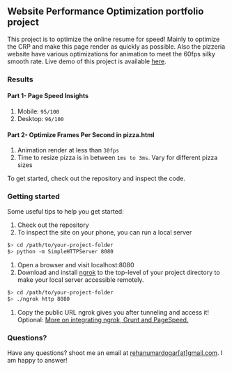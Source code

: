 ## Website Performance Optimization portfolio project

This project is to optimize the online resume for speed! Mainly to optimize the CRP and make this page render as quickly as possible. Also the pizzeria website have various optimizations for animation to meet the 60fps silky smooth rate. Live demo of this project is available [here](https://rehanumar.github.io/p4-website-optimization/dist/index.html).

### Results

#### Part 1- Page Speed Insights

1. Mobile: `95/100`
2. Desktop: `96/100`

#### Part 2- Optimize Frames Per Second in pizza.html

1. Animation render at less than `30fps`
2. Time to resize pizza is in between `1ms to 3ms`. Vary for different pizza sizes

To get started, check out the repository and inspect the code.

### Getting started

Some useful tips to help you get started:

1. Check out the repository
1. To inspect the site on your phone, you can run a local server

  ```bash
  $> cd /path/to/your-project-folder
  $> python -m SimpleHTTPServer 8080
  ```

1. Open a browser and visit localhost:8080
1. Download and install [ngrok](https://ngrok.com/) to the top-level of your project directory to make your local server accessible remotely.

  ``` bash
  $> cd /path/to/your-project-folder
  $> ./ngrok http 8080
  ```

1. Copy the public URL ngrok gives you after tunneling and access it! Optional: [More on integrating ngrok, Grunt and PageSpeed.](http://www.jamescryer.com/2014/06/12/grunt-pagespeed-and-ngrok-locally-testing/)

### Questions?
Have any questions? shoot me an email at [rehanumardogar[at]gmail.com](email:rehanumardogar@gmail.com). I am happy to answer!

